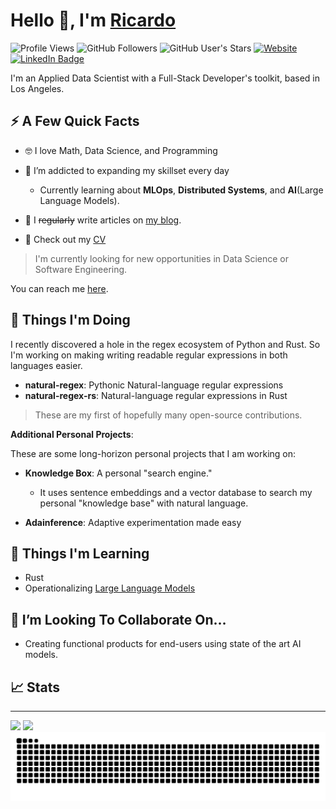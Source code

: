 # Hello 👋, I'm [Ricardo](https://ricardoruiz.site/?source=github_readme)

![Profile Views](https://komarev.com/ghpvc/?username=xRSquared&color=blue&style=flat)
![GitHub Followers](https://img.shields.io/github/followers/xRSquared?style=social)
![GitHub User's Stars](https://img.shields.io/github/stars/xRSquared?affiliations=OWNER&style=social)
[![Website](https://img.shields.io/website?down_message=offline&url=https%3A%2F%2Fwww.ricardoruiz.site)](https://www.ricardoruiz.site)
[![LinkedIn Badge](https://img.shields.io/badge/LinkedIn-0077B5?style=plastic-flat&logo=linkedin&logoColor=white)](https://www.linkedin.com/in/ricardo--ruiz/)

I'm an Applied Data Scientist with a Full-Stack Developer's toolkit,
based in Los Angeles.

## ⚡️ A Few Quick Facts

- 🤓 I love Math, Data Science, and Programming

- 🧠 I’m addicted to expanding my skillset every day

  - Currently learning about **MLOps**, **Distributed Systems**,
    and **AI**(Large Language Models).

- 📝 I ~~regularly~~ write articles on [my blog](https://ricardoruiz.site/blog).

- 📕 Check out my [CV](https://ricardoruiz.site/cv/CV_Ricardo_Ruiz.pdf)

> I'm currently looking for new opportunities in Data Science or Software Engineering.

You can reach me [here](https://ricardoruiz.site/contact).

## 👷 Things I'm Doing

I recently discovered a hole in the regex ecosystem of Python and Rust.
So I'm working on making writing readable regular expressions in both languages easier.

- **natural-regex**: Pythonic Natural-language regular expressions
- **natural-regex-rs**: Natural-language regular expressions in Rust

> These are my first of hopefully many open-source contributions.

**Additional Personal Projects**:

These are some long-horizon personal projects that I am working on:

- **Knowledge Box**: A personal "search engine."

  - It uses sentence embeddings and a vector database to search
    my personal "knowledge base" with natural language.

- **Adainference**: Adaptive experimentation made easy

## 🧠 Things I'm Learning

- Rust
- Operationalizing [Large Language Models](https://en.wikipedia.org/wiki/Large_language_model)

## 🤝 I’m Looking To Collaborate On…

- Creating functional products for end-users using state of the art AI models.

## 📈 Stats

______________________________________________________________________

<picture>
    <source 
      srcset="https://github-readme-stats-xrsquared.vercel.app/api?username=xRSquared&count_private=true&show_icons=true&include_private=true&theme=github_dark"
      media="(prefers-color-scheme: dark)"
    />
    <source
      srcset="https://github-readme-stats-xrsquared.vercel.app/api?username=xRSquared&count_private=true&include_private=true&show_icons=true"
      media="(prefers-color-scheme: light), (prefers-color-scheme: no-preference)"
    />
    <img src="https://github-readme-stats-xrsquared.vercel.app/api?username=xRSquared&count_private=true&include_private=true&show_icons=true" />
</picture>

<picture>
    <source 
      srcset="https://github-readme-stats-xrsquared.vercel.app/api/top-langs/?username=xRSquared&hide=jupyter+notebook&layout=compact&langs_count=8&size_weight=0.5&count_weight=0.5&theme=github_dark"
      media="(prefers-color-scheme: dark)"
    />
    <source
      srcset="https://github-readme-stats-xrsquared.vercel.app/api/top-langs/?username=xRSquared&hide=jupyter+notebook&layout=compact&langs_count=8&size_weight=0.5&count_weight=0.5"
      media="(prefers-color-scheme: light), (prefers-color-scheme: no-preference)"
    />
    <img src="https://github-readme-stats-xrsquared.vercel.app/api/top-langs/?username=xRSquared&hide=jupyter+notebook&layout=compact&langs_count=8&size_weight=0.5&count_weight=0.5" />
</picture>

<picture>
  <source media="(prefers-color-scheme: dark)" srcset="https://github.com/xRSquared/xRSquared/blob/output/github-snake-dark.svg" />
  <source media="(prefers-color-scheme: light)" srcset="https://github.com/xRSquared/xRSquared/blob/output/github-snake.svg" />
  <img alt="github-snake" src="github-snake.svg" />
</picture>
